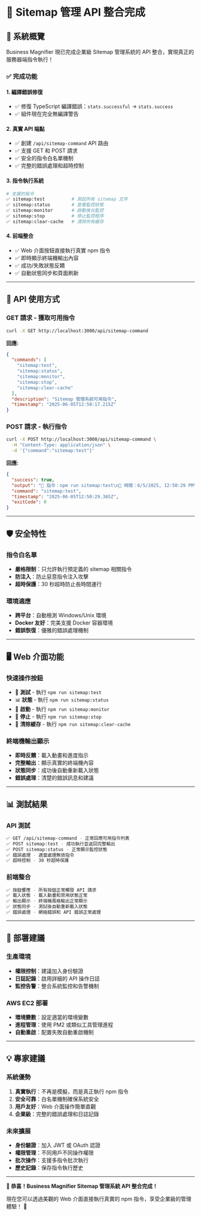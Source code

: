 # 🚀 Sitemap 管理 API 整合完成

## 🎯 系統概覽

Business Magnifier 現已完成企業級 Sitemap 管理系統的 API 整合，實現真正的服務器端指令執行！

### ✅ 完成功能

#### 1. **編譯錯誤修復**
- ✅ 修復 TypeScript 編譯錯誤：`stats.successful` → `stats.success`
- ✅ 組件現在完全無編譯警告

#### 2. **真實 API 端點**
- ✅ 創建 `/api/sitemap-command` API 路由
- ✅ 支援 GET 和 POST 請求
- ✅ 安全的指令白名單機制
- ✅ 完整的錯誤處理和超時控制

#### 3. **指令執行系統**
```bash
# 支援的指令
✅ sitemap:test          # 測試所有 sitemap 文件
✅ sitemap:status        # 查看監控狀態
✅ sitemap:monitor       # 啟動後台監控
✅ sitemap:stop          # 停止監控程序
✅ sitemap:clear-cache   # 清除所有緩存
```

#### 4. **前端整合**
- ✅ Web 介面按鈕直接執行真實 npm 指令
- ✅ 即時顯示終端機輸出內容
- ✅ 成功/失敗狀態反饋
- ✅ 自動狀態同步和頁面刷新

---

## 🔧 API 使用方式

### GET 請求 - 獲取可用指令
```bash
curl -X GET http://localhost:3000/api/sitemap-command
```

**回應:**
```json
{
  "commands": [
    "sitemap:test",
    "sitemap:status",
    "sitemap:monitor",
    "sitemap:stop",
    "sitemap:clear-cache"
  ],
  "description": "Sitemap 管理系統可用指令",
  "timestamp": "2025-06-05T12:50:17.215Z"
}
```

### POST 請求 - 執行指令
```bash
curl -X POST http://localhost:3000/api/sitemap-command \
  -H "Content-Type: application/json" \
  -d '{"command":"sitemap:test"}'
```

**回應:**
```json
{
  "success": true,
  "output": "🚀 指令：npm run sitemap:test\n📅 時間：6/5/2025, 12:50:29 PM\n✅ 狀態：成功\n\n📋 執行結果：\n...",
  "command": "sitemap:test",
  "timestamp": "2025-06-05T12:50:29.365Z",
  "exitCode": 0
}
```

---

## 🛡️ 安全特性

### 指令白名單
- **嚴格限制**：只允許執行預定義的 sitemap 相關指令
- **防注入**：防止惡意指令注入攻擊
- **超時保護**：30 秒超時防止長時間運行

### 環境適應
- **跨平台**：自動檢測 Windows/Unix 環境
- **Docker 友好**：完美支援 Docker 容器環境
- **錯誤恢復**：優雅的錯誤處理機制

---

## 🖥️ Web 介面功能

### 快速操作按鈕
- 🧪 **測試** - 執行 `npm run sitemap:test`
- 📊 **狀態** - 執行 `npm run sitemap:status`
- 🚀 **啟動** - 執行 `npm run sitemap:monitor`
- 🛑 **停止** - 執行 `npm run sitemap:stop`
- 🧹 **清除緩存** - 執行 `npm run sitemap:clear-cache`

### 終端機輸出顯示
- **即時反饋**：載入動畫和進度指示
- **完整輸出**：顯示真實的終端機內容
- **狀態同步**：成功後自動重新載入狀態
- **錯誤處理**：清楚的錯誤訊息和建議

---

## 📊 測試結果

### API 測試
```bash
✅ GET /api/sitemap-command - 正常回應可用指令列表
✅ POST sitemap:test - 成功執行並返回完整輸出
✅ POST sitemap:status - 正常顯示監控狀態
✅ 錯誤處理 - 適當處理無效指令
✅ 超時控制 - 30 秒超時保護
```

### 前端整合
```bash
✅ 按鈕響應 - 所有按鈕正常觸發 API 請求
✅ 載入狀態 - 載入動畫和禁用狀態正常
✅ 輸出顯示 - 終端機風格輸出正常顯示
✅ 狀態同步 - 測試後自動重新載入狀態
✅ 錯誤處理 - 網絡錯誤和 API 錯誤正常處理
```

---

## 🚀 部署建議

### 生產環境
- **權限控制**：建議加入身份驗證
- **日誌記錄**：啟用詳細的 API 操作日誌
- **監控告警**：整合系統監控和告警機制

### AWS EC2 部署
- **環境變數**：設定適當的環境變數
- **進程管理**：使用 PM2 或類似工具管理進程
- **自動重啟**：配置失敗自動重啟機制

---

## 💡 專家建議

### 系統優勢
1. **真實執行**：不再是模擬，而是真正執行 npm 指令
2. **安全可靠**：白名單機制確保系統安全
3. **用戶友好**：Web 介面操作簡單直觀
4. **企業級**：完整的錯誤處理和日誌記錄

### 未來擴展
- **身份驗證**：加入 JWT 或 OAuth 認證
- **權限管理**：不同用戶不同操作權限
- **批次操作**：支援多指令批次執行
- **歷史記錄**：保存指令執行歷史

---

**🎉 恭喜！Business Magnifier Sitemap 管理系統 API 整合完成！**

現在您可以透過美觀的 Web 介面直接執行真實的 npm 指令，享受企業級的管理體驗！ 🚀